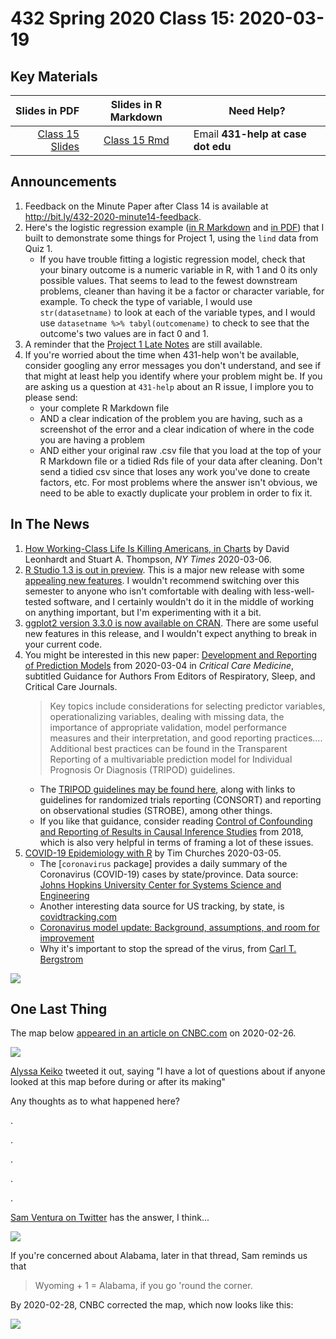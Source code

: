# 432 Spring 2020 Class 15: 2020-03-19

## Key Materials

Slides in PDF | Slides in R Markdown | Need Help?
------------: | :------------------: | ---------------------------
[Class 15 Slides](https://github.com/THOMASELOVE/2020-432/blob/master/classes/class15/432_2020_slides15.pdf) | [Class 15 Rmd](https://github.com/THOMASELOVE/2020-432/blob/master/classes/class15/432_2020_slides15.Rmd) | Email **431-help at case dot edu**

## Announcements

1. Feedback on the Minute Paper after Class 14 is available at http://bit.ly/432-2020-minute14-feedback.
2. Here's the logistic regression example ([in R Markdown](https://github.com/THOMASELOVE/2020-432/blob/master/classes/class15/logistic_example_2020-03-06.Rmd) and [in PDF](https://github.com/THOMASELOVE/2020-432/blob/master/classes/class15/logistic_example_2020-03-06.pdf)) that I built to demonstrate some things for Project 1, using the `lind` data from Quiz 1.
    - If you have trouble fitting a logistic regression model, check that your binary outcome is a numeric variable in R, with 1 and 0 its only possible values. That seems to lead to the fewest downstream problems, cleaner than having it be a factor or character variable, for example. To check the type of variable, I would use `str(datasetname)` to look at each of the variable types, and I would use `datasetname %>% tabyl(outcomename)` to check to see that the outcome's two values are in fact 0 and 1.
3. A reminder that the [Project 1 Late Notes](https://github.com/THOMASELOVE/2020-432/blob/master/projects/project1/latehints.md) are still available.
4. If you're worried about the time when 431-help won't be available, consider googling any error messages you don't understand, and see if that might at least help you identify where your problem might be. If you are asking us a question at `431-help` about an R issue, I implore you to please send:
    - your complete R Markdown file
    - AND a clear indication of the problem you are having, such as a screenshot of the error and a clear indication of where in the code you are having a problem
    - AND either your original raw .csv file that you load at the top of your R Markdown file or a tidied Rds file of your data after cleaning. Don't send a tidied csv since that loses any work you've done to create factors, etc. For most problems where the answer isn't obvious, we need to be able to exactly duplicate your problem in order to fix it.

## In The News

1. [How Working-Class Life Is Killing Americans, in Charts](https://www.nytimes.com/interactive/2020/03/06/opinion/working-class-death-rate.html) by David Leonhardt and Stuart A. Thompson, *NY Times* 2020-03-06.
2. [R Studio 1.3 is out in preview](https://rstudio.com/products/rstudio/download/preview/). This is a major new release with some [appealing new features](https://rstudio.com/products/rstudio/download/preview-release-notes/). I wouldn't recommend switching over this semester to anyone who isn't comfortable with dealing with less-well-tested software, and I certainly wouldn't do it in the middle of working on anything important, but I'm experimenting with it a bit.
3. [ggplot2 version 3.3.0 is now available on CRAN](https://www.tidyverse.org/blog/2020/03/ggplot2-3-3-0/). There are some useful new features in this release, and I wouldn't expect anything to break in your current code.
4. You might be interested in this new paper: [Development and Reporting of Prediction Models](https://journals.lww.com/ccmjournal/Abstract/onlinefirst/Development_and_Reporting_of_Prediction_Models_.95713.aspx) from 2020-03-04 in *Critical Care Medicine*, subtitled Guidance for Authors From Editors of Respiratory, Sleep, and Critical Care Journals. 
    > Key topics include considerations for selecting predictor variables, operationalizing variables, dealing with missing data, the importance of appropriate validation, model performance measures and their interpretation, and good reporting practices.... Additional best practices can be found in the Transparent Reporting of a multivariable prediction model for Individual Prognosis Or Diagnosis (TRIPOD) guidelines.
    - The [TRIPOD guidelines may be found here](https://www.equator-network.org/reporting-guidelines/tripod-statement/), along with links to guidelines for randomized trials reporting (CONSORT) and reporting on observational studies (STROBE), among other things.
    - If you like that guidance, consider reading [Control of Confounding and Reporting of Results in Causal Inference Studies](https://www.atsjournals.org/doi/full/10.1513/AnnalsATS.201808-564PS) from 2018, which is also very helpful in terms of framing a lot of these issues.
5. [COVID-19 Epidemiology with R](https://rviews.rstudio.com/2020/03/05/covid-19-epidemiology-with-r/) by Tim Churches 2020-03-05. 
    - The [`coronavirus` package] provides a daily summary of the Coronavirus (COVID-19) cases by state/province. Data source: [Johns Hopkins University Center for Systems Science and Engineering](https://systems.jhu.edu/research/public-health/ncov/)
    - Another interesting data source for US tracking, by state, is [covidtracking.com](http://covidtracking.com/)
    - [Coronavirus model update: Background, assumptions, and room for improvement](https://statmodeling.stat.columbia.edu/2020/03/09/coronavirus-model-update-background-assumptions-and-room-for-improvement/)
    - Why it's important to stop the spread of the virus, from [Carl T. Bergstrom](https://twitter.com/CT_Bergstrom/status/1236427814393409536)

![](https://github.com/THOMASELOVE/2020-432/blob/master/classes/class15/Bergstrom_Kim.jpg)


## One Last Thing

The map below [appeared in an article on CNBC.com](https://www.cnbc.com/2020/02/26/people-skipping-medically-necessary-drugs-because-they-cost-too-much.html) on 2020-02-26.

![](https://github.com/THOMASELOVE/2020-432/blob/master/classes/class13/figures/cnbc_map_original.PNG)

[Alyssa Keiko](https://twitter.com/alyssakeiko/status/1233092947987529728) tweeted it out, saying "I have a lot of questions about if anyone looked at this map before during or after its making"

Any thoughts as to what happened here?

.

.

.

.

.

[Sam Ventura on Twitter](https://twitter.com/stat_sam/status/1233191157053693953?s=11) has the answer, I think...

![](https://github.com/THOMASELOVE/2020-432/blob/master/classes/class13/figures/sam_ventura_2020.PNG)

If you're concerned about Alabama, later in that thread, Sam reminds us that 

> Wyoming + 1 = Alabama, if you go 'round the corner.

By 2020-02-28, CNBC corrected the map, which now looks like this:

![](https://github.com/THOMASELOVE/2020-432/blob/master/classes/class13/figures/cnbc_map_corrected.PNG)

